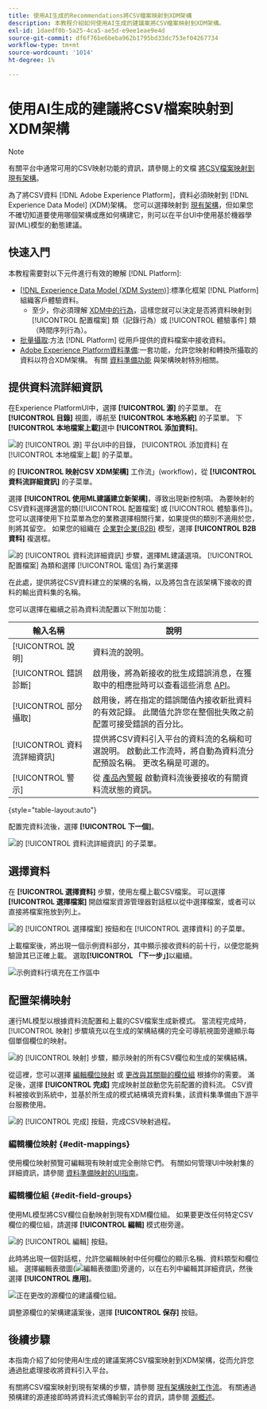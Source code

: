 ```yaml
---
title: 使用AI生成的Recommendations將CSV檔案映射到XDM架構
description: 本教程介紹如何使用AI生成的建議案將CSV檔案映射到XDM架構。
exl-id: 1daedf0b-5a25-4ca5-ae5d-e9ee1eae9e4d
source-git-commit: df6f76be6beba962b1795bd33dc753ef04267734
workflow-type: tm+mt
source-wordcount: '1014'
ht-degree: 1%

---
```


# 使用AI生成的建議將CSV檔案映射到XDM架構

>[!NOTE]
>
>有關平台中通常可用的CSV映射功能的資訊，請參閱上的文檔 [將CSV檔案映射到現有架構](./existing-schema.md)。

為了將CSV資料 [!DNL Adobe Experience Platform]，資料必須映射到 [!DNL Experience Data Model] (XDM)架構。 您可以選擇映射到 [現有架構](./existing-schema.md)，但如果您不確切知道要使用哪個架構或應如何構建它，則可以在平台UI中使用基於機器學習(ML)模型的動態建議。

## 快速入門

本教程需要對以下元件進行有效的瞭解 [!DNL Platform]:

* [[!DNL Experience Data Model (XDM System)]](../../../xdm/home.md):標準化框架 [!DNL Platform] 組織客戶體驗資料。
   * 至少，你必須理解 [XDM中的行為](../../../xdm/home.md#data-behaviors)，這樣您就可以決定是否將資料映射到 [!UICONTROL 配置檔案] 類（記錄行為）或 [!UICONTROL 體驗事件] 類（時間序列行為）。
* [批量攝取](../../batch-ingestion/overview.md):方法 [!DNL Platform] 從用戶提供的資料檔案中接收資料。
* [Adobe Experience Platform資料準備](../../batch-ingestion/overview.md):一套功能，允許您映射和轉換所攝取的資料以符合XDM架構。 有關 [資料準備功能](../../../data-prep/functions.md) 與架構映射特別相關。

## 提供資料流詳細資訊

在Experience PlatformUI中，選擇 **[!UICONTROL 源]** 的子菜單。 在 **[!UICONTROL 目錄]** 視圖，導航至 **[!UICONTROL 本地系統]** 的子菜單。 下 **[!UICONTROL 本地檔案上載]**&#x200B;選中 **[!UICONTROL 添加資料]**。

![的 [!UICONTROL 源] 平台UI中的目錄， [!UICONTROL 添加資料] 在 [!UICONTROL 本地檔案上載] 的子菜單。](../../images/tutorials/map-csv-recommendations/local-file-upload.png)

的 **[!UICONTROL 映射CSV XDM架構]** 工作流」(workflow)，從 **[!UICONTROL 資料流詳細資訊]** 的子菜單。

選擇 **[!UICONTROL 使用ML建議建立新架構]**，導致出現新控制項。 為要映射的CSV資料選擇適當的類([!UICONTROL 配置檔案] 或 [!UICONTROL 體驗事件])。 您可以選擇使用下拉菜單為您的業務選擇相關行業，如果提供的類別不適用於您，則將其留空。 如果您的組織在 [企業對企業(B2B)](../../../xdm/tutorials/relationship-b2b.md) 模型，選擇 **[!UICONTROL B2B資料]** 複選框。

![的 [!UICONTROL 資料流詳細資訊] 步驟，選擇ML建議選項。 [!UICONTROL 配置檔案] 為類和選擇 [!UICONTROL 電信] 為行業選擇](../../images/tutorials/map-csv-recommendations/select-class-and-industry.png)

在此處，提供將從CSV資料建立的架構的名稱，以及將包含在該架構下接收的資料的輸出資料集的名稱。

您可以選擇在繼續之前為資料流配置以下附加功能：

| 輸入名稱 | 說明 |
| --- | --- |
| [!UICONTROL 說明] | 資料流的說明。 |
| [!UICONTROL 錯誤診斷] | 啟用後，將為新接收的批生成錯誤消息，在獲取中的相應批時可以查看這些消息 [API](../../batch-ingestion/api-overview.md)。 |
| [!UICONTROL 部分攝取] | 啟用後，將在指定的錯誤閾值內接收新批資料的有效記錄。 此閾值允許您在整個批失敗之前配置可接受錯誤的百分比。 |
| [!UICONTROL 資料流詳細資訊] | 提供將CSV資料引入平台的資料流的名稱和可選說明。 啟動此工作流時，將自動為資料流分配預設名稱。 更改名稱是可選的。 |
| [!UICONTROL 警示] | 從 [產品內警報](../../../observability/alerts/overview.md) 啟動資料流後要接收的有關資料流狀態的資訊。 |

{style="table-layout:auto"}

配置完資料流後，選擇 **[!UICONTROL 下一個]**。

![的 [!UICONTROL 資料流詳細資訊] 的子菜單。](../../images/tutorials/map-csv-recommendations/dataflow-detail-complete.png)

## 選擇資料

在 **[!UICONTROL 選擇資料]** 步驟，使用左欄上載CSV檔案。 可以選擇 **[!UICONTROL 選擇檔案]** 開啟檔案資源管理器對話框以從中選擇檔案，或者可以直接將檔案拖放到列上。

![的 [!UICONTROL 選擇檔案] 按鈕和在 [!UICONTROL 選擇資料] 的子菜單。](../../images/tutorials/map-csv-recommendations/upload-files.png)

上載檔案後，將出現一個示例資料部分，其中顯示接收資料的前十行，以便您能夠驗證其已正確上載。 選取&#x200B;**[!UICONTROL 「下一步」]**&#x200B;以繼續。

![示例資料行填充在工作區中](../../images/tutorials/map-csv-recommendations/data-uploaded.png)

## 配置架構映射

運行ML模型以根據資料流配置和上載的CSV檔案生成新模式。 當流程完成時， [!UICONTROL 映射] 步驟填充以在生成的架構結構的完全可導航視圖旁邊顯示每個單個欄位的映射。

![的 [!UICONTROL 映射] 步驟，顯示映射的所有CSV欄位和生成的架構結構。](../../images/tutorials/map-csv-recommendations/schema-generated.png)

從這裡，您可以選擇 [編輯欄位映射](#edit-mappings) 或 [更改與其關聯的欄位組](#edit-schema) 根據你的需要。 滿足後，選擇 **[!UICONTROL 完成]** 完成映射並啟動您先前配置的資料流。 CSV資料被接收到系統中，並基於所生成的模式結構填充資料集，該資料集準備由下游平台服務使用。

![的 [!UICONTROL 完成] 按鈕，完成CSV映射過程。](../../images/tutorials/map-csv-recommendations/finish-mapping.png)

### 編輯欄位映射 {#edit-mappings}

使用欄位映射預覽可編輯現有映射或完全刪除它們。 有關如何管理UI中映射集的詳細資訊，請參閱 [資料準備映射的UI指南](../../../data-prep/ui/mapping.md#mapping-interface)。

### 編輯欄位組 {#edit-field-groups}

使用ML模型將CSV欄位自動映射到現有XDM欄位組。 如果要更改任何特定CSV欄位的欄位組，請選擇 **[!UICONTROL 編輯]** 模式樹旁邊。

![的 [!UICONTROL 編輯] 按鈕。](../../images/tutorials/map-csv-recommendations/edit-schema-structure.png)

此時將出現一個對話框，允許您編輯映射中任何欄位的顯示名稱、資料類型和欄位組。 選擇編輯表徵圖(![編輯表徵圖](../../images/tutorials/map-csv-recommendations/edit-icon.png))旁邊的，以在右列中編輯其詳細資訊，然後選擇 **[!UICONTROL 應用]**。

![正在更改的源欄位的建議欄位組。](../../images/tutorials/map-csv-recommendations/select-schema-field.png)

調整源欄位的架構建議案後，選擇 **[!UICONTROL 保存]** 按鈕。

## 後續步驟

本指南介紹了如何使用AI生成的建議案將CSV檔案映射到XDM架構，從而允許您通過批處理接收將資料引入平台。

有關將CSV檔案映射到現有架構的步驟，請參閱 [現有架構映射工作流](./existing-schema.md)。 有關通過預構建的源連接即時將資料流式傳輸到平台的資訊，請參閱 [源概述](../../../sources/home.md)。
